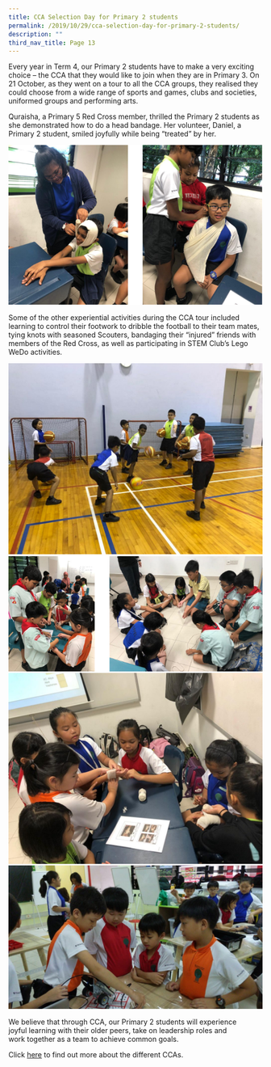 ```yaml
---
title: CCA Selection Day for Primary 2 students
permalink: /2019/10/29/cca-selection-day-for-primary-2-students/
description: ""
third_nav_title: Page 13
---
```


<p>Every year in Term 4, our Primary 2 students have to make a very exciting choice &ndash; the CCA that they would like to join when they are in Primary 3. On 21 October, as they went on a tour to all the CCA groups, they realised they could choose from a wide range of sports and games, clubs and societies, uniformed groups and performing arts.</p>
<p>Quraisha, a Primary 5 Red Cross member, thrilled the Primary 2 students as she demonstrated how to do a head bandage. Her volunteer, Daniel, a Primary 2 student, smiled joyfully while being &ldquo;treated&rdquo; by her.</p>
<img src="/images/ccap2_1.png">
<p>Some of the other experiential activities during the CCA tour included learning to control their footwork to dribble the football to their team mates, tying knots with seasoned Scouters, bandaging their &ldquo;injured&rdquo; friends with members of the Red Cross, as well as participating in STEM Club&rsquo;s Lego WeDo activities.</p>
<img src="/images/Basketball-1024x768.jpeg"><br>
<img src="/images/ccap2_2.png"><br>
<img src="/images/Red-Cross3-1024x768.jpeg"><br>
<img src="/images/STEM1-1024x576.jpeg">
<p>We believe that through CCA, our Primary 2 students will experience joyful&nbsp;learning with their older peers, take on leadership roles and work&nbsp;together as a team to achieve common goals.</p>
<p>Click&nbsp;<a href="/departments/ccas/">here</a>&nbsp;to find out more about the different CCAs.</p>
